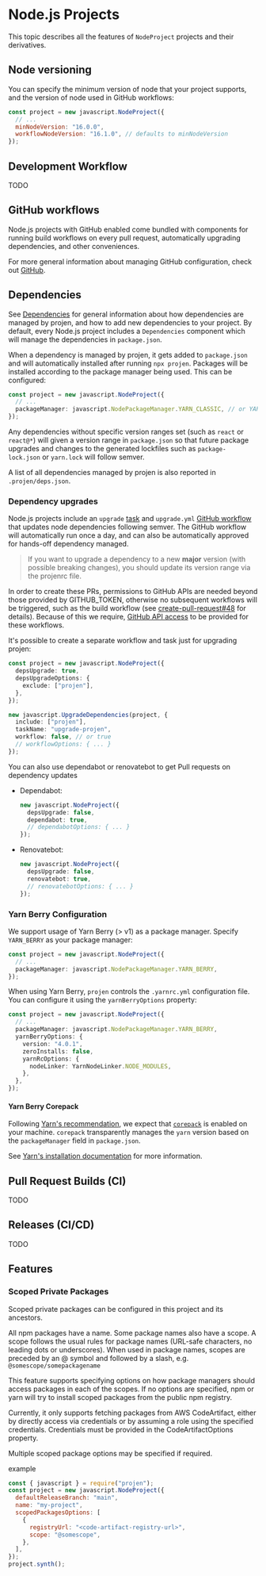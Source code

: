 # Node.js Projects

This topic describes all the features of `NodeProject` projects and their
derivatives.

## Node versioning

You can specify the minimum version of node that your project supports, and the version of node used in GitHub workflows:

```js
const project = new javascript.NodeProject({
  // ...
  minNodeVersion: "16.0.0",
  workflowNodeVersion: "16.1.0", // defaults to minNodeVersion
});
```

## Development Workflow

TODO

## GitHub workflows

Node.js projects with GitHub enabled come bundled with components for running
build workflows on every pull request, automatically upgrading dependencies, and
other conveniences.

For more general information about managing GitHub configuration, check out
[GitHub](./github.md).

## Dependencies

See [Dependencies](#dependencies) for general information about how dependencies
are managed by projen, and how to add new dependencies to your project. By
default, every Node.js project includes a `Dependencies` component which will
manage the dependencies in `package.json`.

When a dependency is managed by projen, it gets added to `package.json` and will
automatically installed after running `npx projen`. Packages will be installed
according to the package manager being used. This can be configured:

```ts
const project = new javascript.NodeProject({
  // ...
  packageManager: javascript.NodePackageManager.YARN_CLASSIC, // or YARN_BERRY, NPM, PNPM, etc.
});
```

Any dependencies without specific version ranges set (such as `react` or
`react@*`) will given a version range in `package.json` so that future package
upgrades and changes to the generated lockfiles such as `package-lock.json` or
`yarn.lock` will follow semver.

A list of all dependencies managed by projen is also reported in
`.projen/deps.json`.

### Dependency upgrades

Node.js projects include an `upgrade` [task] and `upgrade.yml` [GitHub workflow]
that updates node dependencies following semver. The GitHub workflow will
automatically run once a day, and can also be automatically approved for
hands-off dependency managed.

> If you want to upgrade a dependency to a new **major** version (with possible
> breaking changes), you should update its version range via the projenrc file.

In order to create these PRs, permissions to GitHub APIs are needed beyond those
provided by GITHUB_TOKEN, otherwise no subsequent workflows will be triggered,
such as the build workflow (see [create-pull-request#48] for details). Because
of this we require, [GitHub API access] to be provided for these workflows.

It's possible to create a separate workflow and task just for upgrading projen:

```ts
const project = new javascript.NodeProject({
  depsUpgrade: true,
  depsUpgradeOptions: {
    exclude: ["projen"],
  },
});

new javascript.UpgradeDependencies(project, {
  include: ["projen"],
  taskName: "upgrade-projen",
  workflow: false, // or true
  // workflowOptions: { ... }
});
```

You can also use dependabot or renovatebot to get Pull requests on dependency updates

- Dependabot:
  ```ts
  new javascript.NodeProject({
    depsUpgrade: false,
    dependabot: true,
    // dependabotOptions: { ... }
  });
  ```
- Renovatebot:
  ```ts
  new javascript.NodeProject({
    depsUpgrade: false,
    renovatebot: true,
    // renovatebotOptions: { ... }
  });
  ```

[task]: ./tasks.md
[GitHub workflow]: ./github.md#workflows
[create-pull-request#48]: https://github.com/peter-evans/create-pull-request/issues/48
[GitHub API access]: ./github.md#github-api-access

### Yarn Berry Configuration

We support usage of Yarn Berry (> v1) as a package manager. Specify `YARN_BERRY` as your package manager:

```ts
const project = new javascript.NodeProject({
  // ...
  packageManager: javascript.NodePackageManager.YARN_BERRY,
});
```

When using Yarn Berry, `projen` controls the `.yarnrc.yml` configuration file. You can configure it using the
`yarnBerryOptions` property:

```ts
const project = new javascript.NodeProject({
  // ...
  packageManager: javascript.NodePackageManager.YARN_BERRY,
  yarnBerryOptions: {
    version: "4.0.1",
    zeroInstalls: false,
    yarnRcOptions: {
      nodeLinker: YarnNodeLinker.NODE_MODULES,
    },
  },
});
```

#### Yarn Berry Corepack

Following [Yarn's recommendation](https://yarnpkg.com/getting-started/install), we expect that
[`corepack`](https://nodejs.org/api/corepack.html) is enabled on your machine. `corepack` transparently manages the
`yarn` version based on the `packageManager` field in `package.json`.

See [Yarn's installation documentation](https://yarnpkg.com/getting-started/install) for more information.

## Pull Request Builds (CI)

TODO

## Releases (CI/CD)

TODO

## Features

### Scoped Private Packages

Scoped private packages can be configured in this project and its ancestors.

All npm packages have a name. Some package names also have a scope. A scope follows the usual rules for package names (URL-safe characters, no leading dots or underscores). When used in package names, scopes are preceded by an @ symbol and followed by a slash, e.g. `@somescope/somepackagename`

This feature supports specifying options on how package managers should access packages in each of the scopes. If no options are specified, npm or yarn will try to install scoped packages from the public npm registry.

Currently, it only supports fetching packages from AWS CodeArtifact, either by directly access via credentials or by assuming a role using the specified credentials. Credentials must be provided in the CodeArtifactOptions property.

Multiple scoped package options may be specified if required.

example

```js
const { javascript } = require("projen");
const project = new javascript.NodeProject({
  defaultReleaseBranch: "main",
  name: "my-project",
  scopedPackagesOptions: [
    {
      registryUrl: "<code-artifact-registry-url>",
      scope: "@somescope",
    },
  ],
});
project.synth();
```
